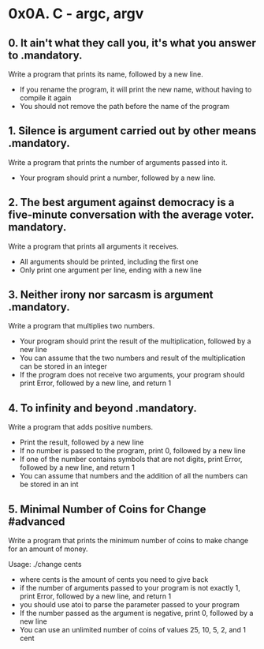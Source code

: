 # 0x0A. C - argc, argv

## 0. It ain't what they call you, it's what you answer to .mandatory.
Write a program that prints its name, followed by a new line.

- If you rename the program, it will print the new name, without having to compile it again
- You should not remove the path before the name of the program

## 1. Silence is argument carried out by other means .mandatory.
Write a program that prints the number of arguments passed into it.

- Your program should print a number, followed by a new line.

## 2. The best argument against democracy is a five-minute conversation with the average voter. mandatory.
Write a program that prints all arguments it receives.

- All arguments should be printed, including the first one
- Only print one argument per line, ending with a new line

## 3. Neither irony nor sarcasm is argument .mandatory.
Write a program that multiplies two numbers.

- Your program should print the result of the multiplication, followed by a new line
- You can assume that the two numbers and result of the multiplication can be stored in an integer
- If the program does not receive two arguments, your program should print Error, followed by a new line, and return 1

## 4. To infinity and beyond .mandatory.
Write a program that adds positive numbers.

- Print the result, followed by a new line
- If no number is passed to the program, print 0, followed by a new line
- If one of the number contains symbols that are not digits, print Error, followed by a new line, and return 1
- You can assume that numbers and the addition of all the numbers can be stored in an int

## 5. Minimal Number of Coins for Change #advanced
Write a program that prints the minimum number of coins to make change for an amount of money.

Usage: ./change cents
- where cents is the amount of cents you need to give back
- if the number of arguments passed to your program is not exactly 1, print Error, followed by a new line, and return 1
- you should use atoi to parse the parameter passed to your program
- If the number passed as the argument is negative, print 0, followed by a new line
- You can use an unlimited number of coins of values 25, 10, 5, 2, and 1 cent
